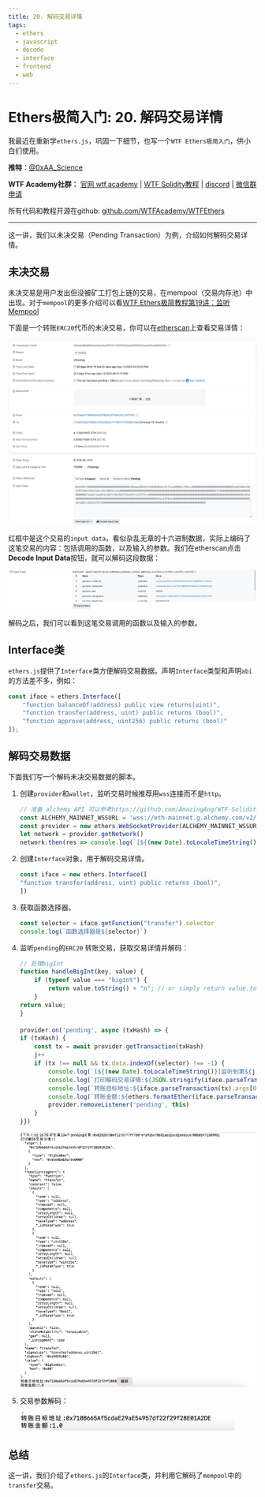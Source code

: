 ```yaml
---
title: 20. 解码交易详情
tags:
  - ethers
  - javascript
  - decode
  - interface
  - frontend
  - web
---
```


# Ethers极简入门: 20. 解码交易详情

我最近在重新学`ethers.js`，巩固一下细节，也写一个`WTF Ethers极简入门`，供小白们使用。

**推特**：[@0xAA_Science](https://twitter.com/0xAA_Science)

**WTF Academy社群：** [官网 wtf.academy](https://wtf.academy) | [WTF Solidity教程](https://github.com/AmazingAng/WTF-Solidity) | [discord](https://discord.gg/5akcruXrsk) | [微信群申请](https://docs.google.com/forms/d/e/1FAIpQLSe4KGT8Sh6sJ7hedQRuIYirOoZK_85miz3dw7vA1-YjodgJ-A/viewform?usp=sf_link)

所有代码和教程开源在github: [github.com/WTFAcademy/WTFEthers](https://github.com/WTFAcademy/WTF-Ethers)

-----

这一讲，我们以未决交易（Pending Transaction）为例，介绍如何解码交易详情。

## 未决交易

未决交易是用户发出但没被矿工打包上链的交易，在mempool（交易内存池）中出现。对于`mempool`的更多介绍可以看[WTF Ethers极简教程第19讲：监听Mempool](https://github.com/WTFAcademy/WTF-Ethers/blob/main/19_Mempool/readme.md)

下面是一个转账`ERC20`代币的未决交易，你可以在[etherscan](https://etherscan.io/tx/0xbe5af8b8885ea9d6ae8a2f3f44315554ff62daebf3f99b42eae9d4cda880208e)上查看交易详情：

![ERC20未决交易](./img/20-1.png)

红框中是这个交易的`input data`，看似杂乱无章的十六进制数据，实际上编码了这笔交易的内容：包括调用的函数，以及输入的参数。我们在etherscan点击**Decode Input Data**按钮，就可以解码这段数据：

![Decode Input Data](./img/20-2.png)

解码之后，我们可以看到这笔交易调用的函数以及输入的参数。

## Interface类

`ethers.js`提供了`Interface`类方便解码交易数据。声明`Interface`类型和声明`abi`的方法差不多，例如：

```js
const iface = ethers.Interface([
    "function balanceOf(address) public view returns(uint)",
    "function transfer(address, uint) public returns (bool)",
    "function approve(address, uint256) public returns (bool)"
]);
```

## 解码交易数据

下面我们写一个解码未决交易数据的脚本。

1. 创建`provider`和`wallet`，监听交易时候推荐用`wss`连接而不是`http`。

    ```js
    // 准备 alchemy API 可以参考https://github.com/AmazingAng/WTF-Solidity/blob/main/Topics/Tools/TOOL04_Alchemy/readme.md 
    const ALCHEMY_MAINNET_WSSURL = 'wss://eth-mainnet.g.alchemy.com/v2/oKmOQKbneVkxgHZfibs-iFhIlIAl6HDN';
    const provider = new ethers.WebSocketProvider(ALCHEMY_MAINNET_WSSURL);
    let network = provider.getNetwork()
    network.then(res => console.log(`[${(new Date).toLocaleTimeString()}] 连接到 chain ID ${res.chainId}`));
    ```

2. 创建`Interface`对象，用于解码交易详情。

    ```js
    const iface = new ethers.Interface([
    "function transfer(address, uint) public returns (bool)",
    ])
    ```

3. 获取函数选择器。

    ```js
    const selector = iface.getFunction("transfer").selector
    console.log(`函数选择器是${selector}`)
    ```

4. 监听`pending`的`ERC20` 转账交易，获取交易详情并解码：

    ```js
    // 处理bigInt
    function handleBigInt(key, value) {
        if (typeof value === "bigint") {
            return value.toString() + "n"; // or simply return value.toString();
        }
    return value;
    }
    
    provider.on('pending', async (txHash) => {
    if (txHash) {
        const tx = await provider.getTransaction(txHash)
        j++
        if (tx !== null && tx.data.indexOf(selector) !== -1) {
            console.log(`[${(new Date).toLocaleTimeString()}]监听到第${j + 1}个pending交易:${txHash}`)
            console.log(`打印解码交易详情:${JSON.stringify(iface.parseTransaction(tx), handleBigInt, 2)}`)
            console.log(`转账目标地址:${iface.parseTransaction(tx).args[0]}`)
            console.log(`转账金额:${ethers.formatEther(iface.parseTransaction(tx).args[1])}`)
            provider.removeListener('pending', this)
        }
    }})
    ```

    ![监听并解码交易](./img/20-3.png)

5. 交易参数解码：

    ![交易参数解码](./img/20-4.png)

## 总结

这一讲，我们介绍了`ethers.js`的`Interface`类，并利用它解码了`mempool`中的`transfer`交易。
